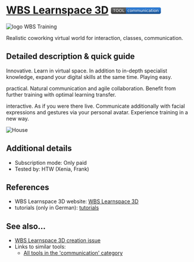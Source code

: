 # [WBS Learnspace 3D](https://www.wbsakademie.de/wbs-learnspace-3d/)  [<img src="images/communication.png" align="bottom">](https://github.com/e-CLOSE/Toolbox/issues?q=label%3A01_TOOL+label%3Acommunication)

![logo WBS Training](https://user-images.githubusercontent.com/96419022/157196080-9384251c-748d-4c1a-a155-af30df64b0c0.png)

Realistic coworking virtual world for interaction, classes, communication.


## Detailed description & quick guide

Innovative.
Learn in virtual space. In addition to in-depth specialist knowledge, expand your digital skills at the same time. Playing easy.

practical.
Natural communication and agile collaboration. Benefit from further training with optimal learning transfer.

interactive.
As if you were there live. Communicate additionally with facial expressions and gestures via your personal avatar. Experience training in a new way.

![House](https://user-images.githubusercontent.com/96419022/157196938-b590571c-893e-42f3-833d-ce8be108c0d4.png)


## Additional details

- Subscription mode: Only paid
- Tested by: HTW (Xenia, Frank)


## References

- WBS Learnspace 3D website: [WBS Learnspace 3D](https://www.wbsakademie.de/wbs-learnspace-3d/)
- tutorials (only in German): [tutorials](https://www.youtube.com/channel/UCw8ns3pn_0voB87TQ60FZrw/videos)


## See also...

- [WBS Learnspace 3D creation issue](https://github.com/e-CLOSE/Toolbox/issues/125)
- Links to similar tools:
  - [All tools in the 'communication' category](https://github.com/e-CLOSE/Toolbox/issues?q=label%3A01_TOOL+label%3Acommunication)
